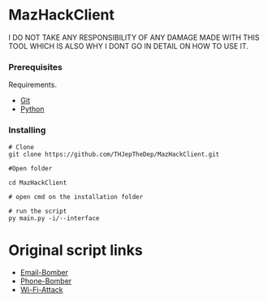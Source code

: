 # MazHackClient

I DO NOT TAKE ANY RESPONSIBILITY OF ANY DAMAGE MADE WITH THIS TOOL
WHICH IS ALSO WHY I DONT GO IN DETAIL ON HOW TO USE IT.

### Prerequisites

Requirements.
- [Git](https://git-scm.com/downloads)
- [Python](https://www.python.org/downloads/)

### Installing

```console
# Clone 
git clone https://github.com/THJepTheDep/MazHackClient.git

#Open folder

cd MazHackClient

# open cmd on the installation folder

# run the script
py main.py -i/--interface
```

# Original script links

- [Email-Bomber](https://github.com/mohinparamasivam/Email-Bomber/blob/master/emailbomber3.py)
- [Phone-Bomber](https://github.com/bhattsameer/Bombers/blob/master/SMS_bomber_version2.py)
- [Wi-Fi-Attack](https://github.com/drygdryg/OneShot)
